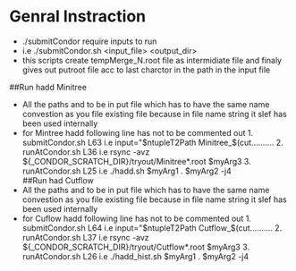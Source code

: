 # Genral Instraction
* ./submitCondor require inputs to run 
* i.e ./submitCondor.sh <input_file> <output_dir> 
* this scripts create tempMerge_N.root file as intermidiate file and finaly gives out putroot file acc to last charctor in the path in the input file
 
##Run hadd Minitree
* All the paths and to be in put file which has to have the same name convestion as you file existing file because in file name string it slef has been used internally
* for Mintree hadd following line has not to be commented out 
        1. submitCondor.sh  L63 i.e  input="$ntupleT2Path Minitree_$(cut..........
        2. runAtCondor.sh   L36 i.e  rsync -avz ${_CONDOR_SCRATCH_DIR}/tryout/Minitree*.root $myArg3
        3. runAtCondor.sh   L25 i.e  ./hadd.sh $myArg1 . $myArg2 -j4    
##Run had Cutflow
* All the paths and to be in put file which has to have the same name convestion as you file existing file because in file name string it slef has been used internally
* for Cuflow hadd following line has not to be commented out
        1. submitCondor.sh  L64 i.e  input="$ntupleT2Path Cutflow_$(cut..........
        2. runAtCondor.sh   L37 i.e  rsync -avz ${_CONDOR_SCRATCH_DIR}/tryout/Cutflow*.root $myArg3
        3. runAtCondor.sh   L26 i.e  ./hadd_hist.sh $myArg1 . $myArg2 -j4
